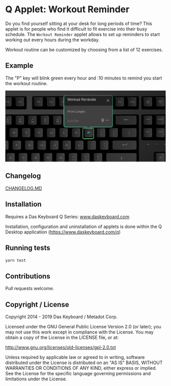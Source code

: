 # Q Applet: Workout Reminder

Do you find yourself sitting at your desk for long periods of time?
This applet is for people who find it difficult to fit exercise into their busy schedule. The `Workout Reminder` applet allows to set up reminders to start working out every hours during the workday.

Workout routine can be customized by choosing from a list of 12 exercises.

## Example

The "P" key will blink green every hour and :10 minutes to remind you start the workout routine.

![Workout Reminder on a Das Keybaord Q](assets/image.png "Das Keyboard Workout Reminder applet")

## Changelog

[CHANGELOG.MD](CHANGELOG.md)

## Installation

Requires a Das Keyboard Q Series: www.daskeyboard.com

Installation, configuration and uninstallation of applets is done within
the Q Desktop application (https://www.daskeyboard.com/q)

## Running tests

 `yarn test`

## Contributions

Pull requests welcome.

## Copyright / License

Copyright 2014 - 2019 Das Keyboard / Metadot Corp.

Licensed under the GNU General Public License Version 2.0 (or later);
you may not use this work except in compliance with the License.
You may obtain a copy of the License in the LICENSE file, or at:

   http://www.gnu.org/licenses/old-licenses/gpl-2.0.txt

Unless required by applicable law or agreed to in writing, software
distributed under the License is distributed on an "AS IS" BASIS,
WITHOUT WARRANTIES OR CONDITIONS OF ANY KIND, either express or implied.
See the License for the specific language governing permissions and
limitations under the License.
